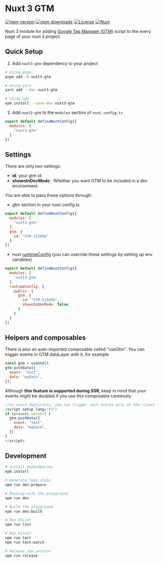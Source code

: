 <!--
Get your module up and running quickly.

Find and replace all on all files (CMD+SHIFT+F):
- Name: Nuxt 3 GTM
- Package name: nuxt3-gtm
- Description: My new Nuxt module
-->

# Nuxt 3 GTM

[![npm version][npm-version-src]][npm-version-href]
[![npm downloads][npm-downloads-src]][npm-downloads-href]
[![License][license-src]][license-href]
[![Nuxt][nuxt-src]][nuxt-href]

Nuxt 3 module for adding [Google Tag Manager (GTM)](https://support.google.com/tagmanager/answer/6102821?hl=en) script to the every page of your nuxt 3 project.

## Quick Setup

1. Add `nuxt3-gtm` dependency to your project

```bash
# Using pnpm
pnpm add -D nuxt3-gtm

# Using yarn
yarn add --dev nuxt3-gtm

# Using npm
npm install --save-dev nuxt3-gtm
```

2. Add `nuxt3-gtm` to the `modules` section of `nuxt.config.ts`

```js
export default defineNuxtConfig({
  modules: [
    "nuxt3-gtm"
  ]
})
```

## Settings 
There are only two settings:
- **id**: your gtm id
- **shownInDevMode** : Whether you want GTM to be included in a dev environment.

You are able to pass these options through:

- gtm section in your nuxt.config.ts
```javascript
export default defineNuxtConfig({
  modules: [
    "nuxt3-gtm"
  ],
  gtm: {
    id: "GTM-123456"
  }
})
```

- nuxt [runtimeConfig](https://nuxt.com/docs/guide/going-further/runtime-config) (you can override these settings by setting up env variables)
```javascript
export default defineNuxtConfig({
  modules: [
    'nuxt3-gtm'
  ],
  runtimeConfig: {
    public: {
      gtm: {
        id: "GTM-123456",
        shownInDevMode: false,
      }
    }
  }
})
```

## Helpers and composables
There is also an auto-imported composable called "useGtm".
You can trigger events in GTM dataLayer with it, for example
```javascript
const gtm = useGtm();
gtm.pushData({ 
  event: "test",
  data: "myData",
});
```
Although **this feature is supported during SSR**, keep in mind that your events might be doubled if you use this composable carelessly.
```javascript
//to avoid duplicates, you can trigger such events only on the client side or only on the server side
<script setup lang="ts">
if (process.server) {
  gtm.pushData({
    event: "test",
    data: "myData",
  })
}
</script>
```

## Development

```bash
# Install dependencies
npm install

# Generate type stubs
npm run dev:prepare

# Develop with the playground
npm run dev

# Build the playground
npm run dev:build

# Run ESLint
npm run lint

# Run Vitest
npm run test
npm run test:watch

# Release new version
npm run release
```

<!-- Badges -->
[npm-version-src]: https://img.shields.io/npm/v/nuxt3-gtm/latest.svg?style=flat&colorA=18181B&colorB=28CF8D
[npm-version-href]: https://npmjs.com/package/nuxt3-gtm

[npm-downloads-src]: https://img.shields.io/npm/dm/nuxt3-gtm.svg?style=flat&colorA=18181B&colorB=28CF8D
[npm-downloads-href]: https://npmjs.com/package/nuxt3-gtm

[license-src]: https://img.shields.io/npm/l/nuxt3-gtm.svg?style=flat&colorA=18181B&colorB=28CF8D
[license-href]: https://npmjs.com/package/nuxt3-gtm

[nuxt-src]: https://img.shields.io/badge/Nuxt-18181B?logo=nuxt.js
[nuxt-href]: https://nuxt.com
